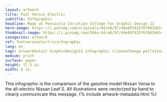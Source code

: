 ```yaml
---
layout: artwork
title: Fuel Versus Electric
subtitle: Infographic
headline: Made at Pensacola Christian College for Graphic Design II
hero-image: https://i.pinimg.com/originals/44/e8/97/44e897415f678d1b6545d1e4424a035f.png
thumbnail-image: https://i.pinimg.com/564x/44/e8/97/44e897415f678d1b6545d1e4424a035f.jpg
categories: artwork
ref: fuelversuselectricinfographic
lang: en
tags: artworkDetail GraphicDesignII infographic climateChange pollution electric electricity debate
medium: print
surface: paper
height: 17.5 in.
width: 6 in.
---
```

This infographic is the comparison of the gasoline model Nissan Versa to the all-electric Nissan Leaf S. All illustrations were vectorized by hand to clearly communicate this message.
{% include artwork-metadata.html %}
